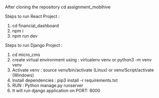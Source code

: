 After cloning the repository
cd assignment_mobihive

Steps to run React Project :
1. cd financial_dashboard
2. npm i
3. npm run dev

Steps to run Django Project :
1. cd micro_cms
2. create virtual environment using : virtualenv venv or python3 -m venv venv
3. Activate venv : source venv/bin/activate (Linux) or venv/Script/activate (Windows)
4. Install dependencies : pip3 install -r requirements.txt
5. RUN : Python manage.py runserver
6. It will run django application on PORT: 8000
